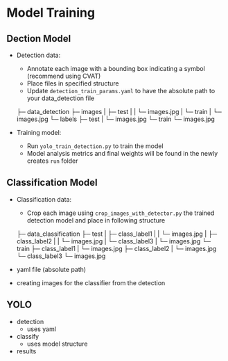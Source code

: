 # Model Training

## Dection Model
- Detection data:
    - Annotate each image with a bounding box indicating a symbol (recommend using CVAT)
    - Place files in specified structure
    - Update `detection_train_params.yaml` to have the absolute path to your data_detection file

    ├─ data_detection
       ├─ images
       |   ├─ test
       |   |  └─ images.jpg
       |   └─ train
       |      └─ images.jpg
       └─ labels
           ├─ test
           |  └─ images.jpg
           └─ train
              └─ images.jpg

- Training model:
    - Run `yolo_train_detection.py` to train the model
    - Model analysis metrics and final weights will be found in the newly creates `run` folder

## Classification Model
- Classification data:
    - Crop each image using `crop_images_with_detector.py` the trained detection model and place in following structure

    ├─ data_classification
       ├─ test
       |   ├─ class_label1
       |   |  └─ images.jpg
       |   ├─ class_label2
       |   |  └─ images.jpg
       |   └─ class_label3
       |      └─ images.jpg
       └─ train
           ├─ class_label1
           |  └─ images.jpg
           ├─ class_label2
           |  └─ images.jpg
           └─ class_label3
              └─ images.jpg



- yaml file (absolute path)
- creating images for the classifier from the detection

## YOLO
- detection
    - uses yaml
- classify
    - uses model structure
- results


